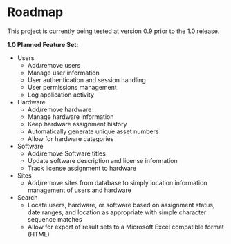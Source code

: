 # Roadmap #

This project is currently being tested at version 0.9 prior to the 1.0 release.

**1.0 Planned Feature Set:**

  * Users
    * Add/remove users
    * Manage user information
    * User authentication and session handling
    * User permissions management
    * Log application activity
  * Hardware
    * Add/remove hardware
    * Manage hardware information
    * Keep hardware assignment history
    * Automatically generate unique asset numbers
    * Allow for hardware categories
  * Software
    * Add/remove Software titles
    * Update software description and license information
    * Track license assignment to hardware
  * Sites
    * Add/remove sites from database to simply location information management of users and hardware
  * Search
    * Locate users, hardware, or software based on assignment status, date ranges, and location as appropriate with simple character sequence matches
    * Allow for export of result sets to a Microsoft Excel compatible format (HTML)